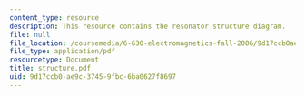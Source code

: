 ```yaml
---
content_type: resource
description: This resource contains the resonator structure diagram.
file: null
file_location: /coursemedia/6-630-electromagnetics-fall-2006/9d17ccb0ae9c37459fbc6ba0627f8697_structure.pdf
file_type: application/pdf
resourcetype: Document
title: structure.pdf
uid: 9d17ccb0-ae9c-3745-9fbc-6ba0627f8697
---
```

